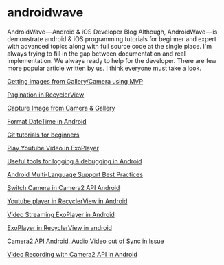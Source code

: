 # androidwave
AndroidWave — Android & iOS Developer Blog
Although, AndroidWave — is demonstrate android & iOS programming tutorials for beginner and expert with advanced topics along with full source code at the single place. I'm always trying to fill in the gap between documentation and real implementation. We always ready to help for the developer. There are few more popular article written by us. I think everyone must take a look.

<a href="https://androidwave.com/getting-images-from-gallery-camera-using-mvp/" data-href="https://androidwave.com/getting-images-from-gallery-camera-using-mvp/" class="markup--anchor markup--p-anchor" rel="nofollow noopener" target="_blank">Getting images from Gallery/Camera using MVP</a></p><p name="eeab" id="eeab" class="graf graf--p graf-after--p"><a href="https://androidwave.com/pagination-in-recyclerview/" data-href="https://androidwave.com/pagination-in-recyclerview/" class="markup--anchor markup--p-anchor" rel="nofollow noopener" target="_blank">Pagination in RecyclerView</a></p><p name="a6ef" id="a6ef" class="graf graf--p graf-after--p"><a href="https://androidwave.com/capture-image-from-camera-gallery/" data-href="https://androidwave.com/capture-image-from-camera-gallery/" class="markup--anchor markup--p-anchor" rel="nofollow noopener" target="_blank">Capture Image from Camera &amp; Gallery</a></p><p name="9018" id="9018" class="graf graf--p graf-after--p"><a href="https://androidwave.com/format-datetime-in-android/" data-href="https://androidwave.com/format-datetime-in-android/" class="markup--anchor markup--p-anchor" rel="nofollow noopener" target="_blank">Format DateTime in Android</a></p><p name="20a0" id="20a0" class="graf graf--p graf-after--p"><a href="https://androidwave.com/git-tutorials-for-beginners/" data-href="https://androidwave.com/git-tutorials-for-beginners/" class="markup--anchor markup--p-anchor" rel="nofollow noopener" target="_blank">Git tutorials for beginners</a></p><p name="35e6" id="35e6" class="graf graf--p graf-after--p"><a href="https://androidwave.com/play-youtube-video-in-exoplayer/" data-href="https://androidwave.com/play-youtube-video-in-exoplayer/" class="markup--anchor markup--p-anchor" rel="nofollow noopener" target="_blank">Play Youtube Video in ExoPlayer</a></p><p name="1a64" id="1a64" class="graf graf--p graf-after--p"><a href="https://androidwave.com/useful-tools-for-logging-debugging-in-android/" data-href="https://androidwave.com/useful-tools-for-logging-debugging-in-android/" class="markup--anchor markup--p-anchor" rel="nofollow noopener" target="_blank">Useful tools for logging &amp; debugging in Android</a></p><p name="17ee" id="17ee" class="graf graf--p graf-after--p"><a href="https://androidwave.com/android-multi-language-support-best-practices/" data-href="https://androidwave.com/android-multi-language-support-best-practices/" class="markup--anchor markup--p-anchor" rel="nofollow noopener" target="_blank">Android Multi-Language Support Best Practices</a></p><p name="5ba4" id="5ba4" class="graf graf--p graf-after--p"><a href="https://androidwave.com/switch-camera-in-camera2-api-android/" data-href="https://androidwave.com/switch-camera-in-camera2-api-android/" class="markup--anchor markup--p-anchor" rel="nofollow noopener" target="_blank">Switch Camera in Camera2 API Android</a></p><p name="e19d" id="e19d" class="graf graf--p graf-after--p"><a href="https://androidwave.com/youtube-player-in-recyclerview-in-android/" data-href="https://androidwave.com/youtube-player-in-recyclerview-in-android/" class="markup--anchor markup--p-anchor" rel="nofollow noopener" target="_blank">Youtube player in RecyclerView in Android</a></p><p name="17a9" id="17a9" class="graf graf--p graf-after--p"><a href="https://androidwave.com/video-streaming-exoplayer-in-android/" data-href="https://androidwave.com/video-streaming-exoplayer-in-android/" class="markup--anchor markup--p-anchor" rel="nofollow noopener" target="_blank">Video Streaming ExoPlayer in Android</a></p><p name="7aed" id="7aed" class="graf graf--p graf-after--p"><a href="https://androidwave.com/exoplayer-in-recyclerview-in-android/" data-href="https://androidwave.com/exoplayer-in-recyclerview-in-android/" class="markup--anchor markup--p-anchor" rel="nofollow noopener" target="_blank">ExoPlayer in RecyclerView in android</a></p><p name="3cce" id="3cce" class="graf graf--p graf-after--p"><a href="https://androidwave.com/audio-video-out-of-sync-in-camera2-api-android/" data-href="https://androidwave.com/audio-video-out-of-sync-in-camera2-api-android/" class="markup--anchor markup--p-anchor" rel="nofollow noopener" target="_blank">Camera2 API Android, Audio Video out of Sync in Issue</a></p><p name="d07a" id="d07a" class="graf graf--p graf-after--p graf--trailing"><a href="https://androidwave.com/video-recording-with-camera2-api-android/" data-href="https://androidwave.com/video-recording-with-camera2-api-android/" class="markup--anchor markup--p-anchor" rel="nofollow noopener" target="_blank">Video Recording with Camera2 API in Android</a></p></div>
